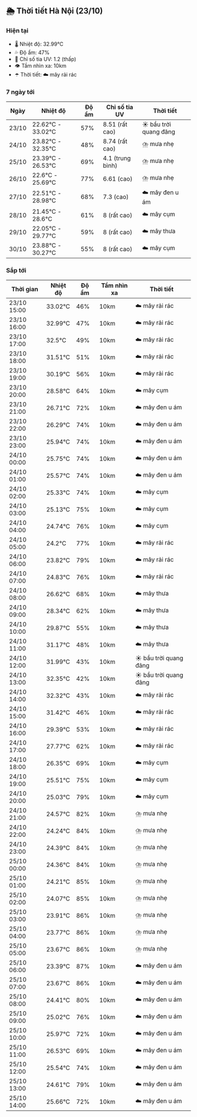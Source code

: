 ## 🌦️ Thời tiết Hà Nội (23/10)

### Hiện tại

- 🌡️ Nhiệt độ: 32.99℃
- 💦 Độ ẩm: 47%
- 🌟 Chỉ số tia UV: 1.2 (thấp)
- 👁️ Tầm nhìn xa: 10km
- ☂️ Thời tiết: ☁️ mây rải rác

### 7 ngày tới

| Ngày | Nhiệt độ | Độ ẩm | Chỉ số tia UV | Thời tiết |
| --- | --- | --- | --- | --- |
| 23/10 | 22.62℃ - 33.02℃ | 57% | 8.51 (rất cao) | ☀️ bầu trời quang đãng |
| 24/10 | 23.82℃ - 32.35℃ | 48% | 8.74 (rất cao) | ⛈️ mưa nhẹ |
| 25/10 | 23.39℃ - 26.53℃ | 69% | 4.1 (trung bình) | ⛈️ mưa nhẹ |
| 26/10 | 22.6℃ - 25.69℃ | 77% | 6.61 (cao) | ⛈️ mưa nhẹ |
| 27/10 | 22.51℃ - 28.98℃ | 68% | 7.3 (cao) | ☁️ mây đen u ám |
| 28/10 | 21.45℃ - 28.6℃ | 61% | 8 (rất cao) | ☁️ mây cụm |
| 29/10 | 22.05℃ - 29.77℃ | 59% | 8 (rất cao) | ☁️ mây thưa |
| 30/10 | 23.88℃ - 30.27℃ | 55% | 8 (rất cao) | ☁️ mây cụm |

### Sắp tới

| Thời gian | Nhiệt độ | Độ ẩm | Tầm nhìn xa | Thời tiết |
| --- | --- | --- | --- | --- |
| 23/10 15:00 | 33.02℃ | 46% | 10km | ☁️ mây rải rác |
| 23/10 16:00 | 32.99℃ | 47% | 10km | ☁️ mây rải rác |
| 23/10 17:00 | 32.5℃ | 49% | 10km | ☁️ mây rải rác |
| 23/10 18:00 | 31.51℃ | 51% | 10km | ☁️ mây rải rác |
| 23/10 19:00 | 30.19℃ | 56% | 10km | ☁️ mây rải rác |
| 23/10 20:00 | 28.58℃ | 64% | 10km | ☁️ mây cụm |
| 23/10 21:00 | 26.71℃ | 72% | 10km | ☁️ mây đen u ám |
| 23/10 22:00 | 26.29℃ | 74% | 10km | ☁️ mây đen u ám |
| 23/10 23:00 | 25.94℃ | 74% | 10km | ☁️ mây đen u ám |
| 24/10 00:00 | 25.75℃ | 74% | 10km | ☁️ mây đen u ám |
| 24/10 01:00 | 25.57℃ | 74% | 10km | ☁️ mây đen u ám |
| 24/10 02:00 | 25.33℃ | 74% | 10km | ☁️ mây cụm |
| 24/10 03:00 | 25.13℃ | 75% | 10km | ☁️ mây cụm |
| 24/10 04:00 | 24.74℃ | 76% | 10km | ☁️ mây cụm |
| 24/10 05:00 | 24.2℃ | 77% | 10km | ☁️ mây rải rác |
| 24/10 06:00 | 23.82℃ | 79% | 10km | ☁️ mây rải rác |
| 24/10 07:00 | 24.83℃ | 76% | 10km | ☁️ mây rải rác |
| 24/10 08:00 | 26.62℃ | 68% | 10km | ☁️ mây thưa |
| 24/10 09:00 | 28.34℃ | 62% | 10km | ☁️ mây thưa |
| 24/10 10:00 | 29.87℃ | 55% | 10km | ☁️ mây thưa |
| 24/10 11:00 | 31.17℃ | 48% | 10km | ☁️ mây thưa |
| 24/10 12:00 | 31.99℃ | 43% | 10km | ☀️ bầu trời quang đãng |
| 24/10 13:00 | 32.35℃ | 42% | 10km | ☀️ bầu trời quang đãng |
| 24/10 14:00 | 32.32℃ | 43% | 10km | ☁️ mây rải rác |
| 24/10 15:00 | 31.42℃ | 46% | 10km | ☁️ mây rải rác |
| 24/10 16:00 | 29.39℃ | 53% | 10km | ☁️ mây rải rác |
| 24/10 17:00 | 27.77℃ | 62% | 10km | ☁️ mây rải rác |
| 24/10 18:00 | 26.35℃ | 69% | 10km | ☁️ mây cụm |
| 24/10 19:00 | 25.51℃ | 75% | 10km | ☁️ mây cụm |
| 24/10 20:00 | 25.03℃ | 79% | 10km | ☁️ mây cụm |
| 24/10 21:00 | 24.57℃ | 82% | 10km | ⛈️ mưa nhẹ |
| 24/10 22:00 | 24.24℃ | 84% | 10km | ⛈️ mưa nhẹ |
| 24/10 23:00 | 24.39℃ | 84% | 10km | ⛈️ mưa nhẹ |
| 25/10 00:00 | 24.36℃ | 84% | 10km | ⛈️ mưa nhẹ |
| 25/10 01:00 | 24.21℃ | 85% | 10km | ⛈️ mưa nhẹ |
| 25/10 02:00 | 24.07℃ | 85% | 10km | ⛈️ mưa nhẹ |
| 25/10 03:00 | 23.91℃ | 86% | 10km | ⛈️ mưa nhẹ |
| 25/10 04:00 | 23.77℃ | 86% | 10km | ⛈️ mưa nhẹ |
| 25/10 05:00 | 23.67℃ | 86% | 10km | ⛈️ mưa nhẹ |
| 25/10 06:00 | 23.39℃ | 87% | 10km | ☁️ mây đen u ám |
| 25/10 07:00 | 23.67℃ | 86% | 10km | ☁️ mây đen u ám |
| 25/10 08:00 | 24.41℃ | 80% | 10km | ☁️ mây đen u ám |
| 25/10 09:00 | 25.02℃ | 76% | 10km | ☁️ mây đen u ám |
| 25/10 10:00 | 25.97℃ | 72% | 10km | ☁️ mây đen u ám |
| 25/10 11:00 | 26.53℃ | 69% | 10km | ☁️ mây đen u ám |
| 25/10 12:00 | 25.54℃ | 74% | 10km | ☁️ mây đen u ám |
| 25/10 13:00 | 24.61℃ | 79% | 10km | ☁️ mây đen u ám |
| 25/10 14:00 | 25.66℃ | 72% | 10km | ☁️ mây đen u ám |

